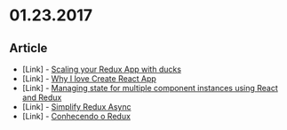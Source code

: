 # 01.23.2017

## Article

- \[Link\] - [Scaling your Redux App with ducks](https://medium.freecodecamp.com/scaling-your-redux-app-with-ducks-6115955638be#.j7fibudxx)
- \[Link\] - [Why I love Create React App](https://medium.com/@tuchk4/why-i-love-create-react-app-e63b1be689a3#.gk63aq5r1)
- \[Link\] - [Managing state for multiple component instances using React and Redux](https://medium.com/@mikefey/managing-state-for-multiple-component-instances-using-react-and-redux-623ef7448cbe#.jvt91pkqs)
- \[Link\] - [Simplify Redux Async](https://medium.com/@anas.sahel/simplify-redux-async-75e5006f604b#.t2bz5kkct)
- \[Link\] - [Conhecendo o Redux](https://share.atelie.software/conhecendo-o-redux-a1510a2b82d1#.z972u1gr9)

